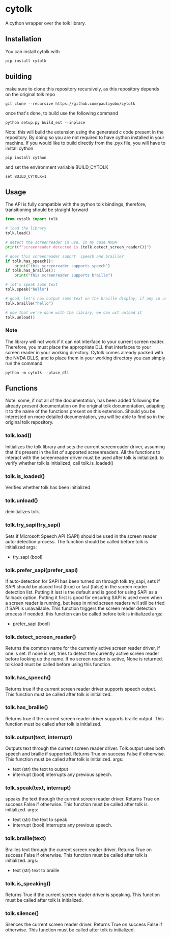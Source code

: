 # cytolk
A cython wrapper over the tolk library.
## Installation
You can install cytolk with

```
pip install cytolk
```
## building
make sure to clone this repository recursively, as this repository depends on the original tolk repo

```
git clone --recursive https://github.com/pauliyobo/cytolk
```

once that's done, to build use the following command

```
python setup.py build_ext --inplace
```

Note: this will build the extension using the generated c code present in the repository.
By doing so you are not required to have cython installed  in your machine.
If you would like to build directly from the .pyx file, you will have to install cython

```
pip install cython
```

and set the environment variable BUILD_CYTOLK

```
set BUILD_CYTOLK=1
```

## Usage
The API is fully compatible with the python tolk bindings, therefore, transitioning should be straight forward

```python
from cytolk import tolk

# load the library
tolk.load()

# detect the screenreader in use, in my case NVDA
print(f"screenreader detected is {tolk.detect_screen_reader()}")

# does this screenreader suport  speech and braille?
if tolk.has_speech():
    print("this screenreader supports speech")
if tolk.has_braille():
    print("this screenreader supports braille")

# let's speak some text
tolk.speak("hello")

# good, let's now output some text on the braille display, if any in use
tolk.braille("hello")

# now that we're done with the library, we can ust unload it
tolk.unload()
```

### Note
The library will not work if it can not interface to your current screen reader.
Therefore, you must place the appropriate DLL that interfaces to your screen reader in your working directory. Cytolk comes  already packed with the NVDA DLLS, and to place them in your working directory you can simply run the command

```
python -m cytolk --place_dll
```

## Functions
Note: some, if not all of the documentation, has been added following the already present documentation on the original tolk documentation, adapting it to the name of the functions present on this extension. 
Should you be interested on more detailed documentation,  you will be able to find so in the original tolk repository.
### tolk.load()
Initializes the  tolk library and sets the current screenreader driver, assuming that it's present in the list of supported  screenreaders. All the functions to interact with the screenreader driver  must be used after tolk is initialized. to verify whether tolk is initialized, call tolk.is_loaded()
### tolk.is_loaded()
Verifies whether tolk has been initialized
### tolk.unload()
deinitializes tolk.
### tolk.try_sapi(try_sapi)
Sets if Microsoft Speech API (SAPI) should be used in the screen reader auto-detection process. The function should be called before tolk is initialized
args:
* try_sapi (bool)
### tolk.prefer_sapi(prefer_sapi)
If auto-detection for SAPI has been turned on through tolk.try_sapi, sets if SAPI should be placed first (true) or last (false) in the screen reader detection list. Putting it last is the default and is good for using SAPI as a fallback option. Putting it first is good for ensuring SAPI is used even when a screen reader is running, but keep in mind screen readers will still be tried if SAPI is unavailable. This function triggers the screen reader detection process if needed. this function can be called before tolk is initialized
args:
* prefer_sapi (bool)
### tolk.detect_screen_reader()
Returns the common name for the currently active screen reader driver, if one is set. If none is set, tries to detect the currently active screen reader before looking up the name. If no screen reader is active, None is returned. tolk.load must be called before using this function.
### tolk.has_speech()
Returns true if the current screen reader driver supports speech output. This function must be called after tolk is initialized.
### tolk.has_braille()
Returns true if the current screen reader  driver supports braille output. This function must be called after tolk is initialized.
### tolk.output(text,  interrupt)
Outputs text through the current screen reader driver. Tolk.output uses both speech and braille if supported. Returns True on success False if otherwise. This function must be called after tolk is initialized.
args:
* text (str) the text to output
* interrupt (bool)  interrupts any previous speech.
### tolk.speak(text, interrupt)
speaks the text through the current screen reader driver. Returns True on success False if otherwise. This function must be called after tolk is initialized.
args:
* text (str) the text to speak
* interrupt (bool)  interrupts any previous speech.
### tolk.braille(text)
Brailles text through the current screen reader driver. Returns True on success False if otherwise. This function must be called after tolk is initialized.
args:
* text (str) text to braille
### tolk.is_speaking()
Returns True if the current  screen reader driver is speaking. This function must be called after tolk is initialized.
### tolk.silence()
Silences the current screen reader driver. Returns True on success False if otherwise. This function must be called after tolk is initialized.